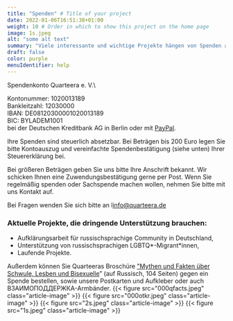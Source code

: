 ```yaml
---
title: "Spenden" # Title of your project
date: 2022-01-06T16:51:38+01:00
weight: 10 # Order in which to show this project on the home page
image: 1s.jpeg
alt: "some alt text"
summary: "Viele interessante und wichtige Projekte hängen von Spenden ab und können ohne diese Gelder nicht realisiert werden. Wir bedanken uns bei Ihnen für Ihr Interesse an unserer Arbeit."
draft: false
color: purple
menuIdentifier: help
---
```

Spendenkonto
Quarteera e. V.\

Kontonummer: 1020013189\
Bankleitzahl: 12030000\
IBAN: DE08120300001020013189\
BIC: BYLADEM1001\
bei der Deutschen Kreditbank AG in Berlin 
oder mit [PayPal](https://www.paypal.com/donate?token=WBSPy2Ayix_z_rjfm_nEIX2nirYZjX17oWpIyzqMfBdWDYStJdsSohFQKcmQJ2z8mLISY1McFkikX19e).

Ihre Spenden sind steuerlich absetzbar. Bei Beträgen bis 200 Euro legen Sie bitte Kontoauszug und vereinfachte Spendenbestätigung (siehe unten) Ihrer Steuererklärung bei.

Bei größeren Beträgen geben Sie uns bitte Ihre Anschrift bekannt. Wir schicken Ihnen eine Zuwendungsbestätigung gerne per Post. Wenn Sie regelmäßig spenden oder Sachspende machen wollen, nehmen Sie bitte mit uns Kontakt auf.

Bei Fragen wenden Sie sich bitte an l[info@quarteera.de](mailto:info@quarteera.de) 

### Aktuelle Projekte, die dringende Unterstützung brauchen:
-    Aufklärungsarbeit für russischsprachige Community in Deutschland,
-  Unterstützung von russischsprachigen LGBTQ*-Migrant*innen,
- Laufende Projekte.

Außerdem können Sie Quarteeras Broschüre ["Mythen und Fakten über Schwule, Lesben und Bisexuelle](http://www.quarteera.de/blog/broshura)” (auf Russisch, 104 Seiten) gegen ein Spende bestellen, sowie unsere Postkarten und Aufkleber oder auch ВЗАИМОПОДДЕРЖКА-Armbänder.
 {{< figure src="000qfacts.jpeg" class="article-image" >}} {{< figure src="000otkr.jpeg" class="article-image" >}}
{{< figure src="2s.jpeg" class="article-image" >}} {{< figure src="1s.jpeg" class="article-image" >}}

